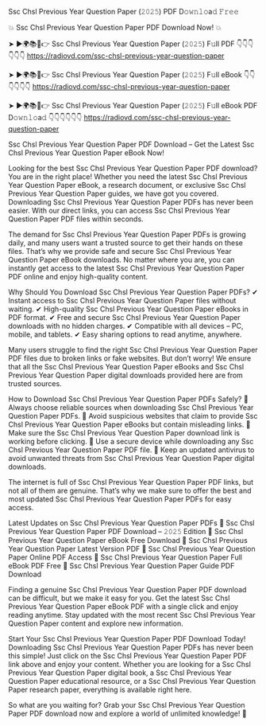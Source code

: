 Ssc Chsl Previous Year Question Paper (𝟸𝟶𝟸𝟻) PDF D𝚘𝚠𝚗𝚕𝚘a𝚍 𝙵𝚛𝚎𝚎

💥 Ssc Chsl Previous Year Question Paper PDF Download Now! 💥

➤ ►🌍📚📱👉 Ssc Chsl Previous Year Question Paper (𝟸𝟶𝟸𝟻) F𝚞ll PDF 👇👇👇👇👇👇
https://radiovd.com/ssc-chsl-previous-year-question-paper

➤ ►🌍📚📱👉 Ssc Chsl Previous Year Question Paper (𝟸𝟶𝟸𝟻) F𝚞ll eBook 👇👇👇👇👇👇
https://radiovd.com/ssc-chsl-previous-year-question-paper

➤ ►🌍📚📱👉 Ssc Chsl Previous Year Question Paper (𝟸𝟶𝟸𝟻) F𝚞ll eBook PDF D𝚘𝚠𝚗𝚕𝚘a𝚍 👇👇👇👇👇👇
https://radiovd.com/ssc-chsl-previous-year-question-paper

Ssc Chsl Previous Year Question Paper PDF Download – Get the Latest Ssc Chsl Previous Year Question Paper eBook Now!

Looking for the best Ssc Chsl Previous Year Question Paper PDF download? You are in the right place! Whether you need the latest Ssc Chsl Previous Year Question Paper eBook, a research document, or exclusive Ssc Chsl Previous Year Question Paper guides, we have got you covered. Downloading Ssc Chsl Previous Year Question Paper PDFs has never been easier. With our direct links, you can access Ssc Chsl Previous Year Question Paper PDF files within seconds.

The demand for Ssc Chsl Previous Year Question Paper PDFs is growing daily, and many users want a trusted source to get their hands on these files. That’s why we provide safe and secure Ssc Chsl Previous Year Question Paper eBook downloads. No matter where you are, you can instantly get access to the latest Ssc Chsl Previous Year Question Paper PDF online and enjoy high-quality content.

Why Should You Download Ssc Chsl Previous Year Question Paper PDFs?
✔ Instant access to Ssc Chsl Previous Year Question Paper files without waiting.
✔ High-quality Ssc Chsl Previous Year Question Paper eBooks in PDF format.
✔ Free and secure Ssc Chsl Previous Year Question Paper downloads with no hidden charges.
✔ Compatible with all devices – PC, mobile, and tablets.
✔ Easy sharing options to read anytime, anywhere.

Many users struggle to find the right Ssc Chsl Previous Year Question Paper PDF files due to broken links or fake websites. But don’t worry! We ensure that all the Ssc Chsl Previous Year Question Paper eBooks and Ssc Chsl Previous Year Question Paper digital downloads provided here are from trusted sources.

How to Download Ssc Chsl Previous Year Question Paper PDFs Safely?
📌 Always choose reliable sources when downloading Ssc Chsl Previous Year Question Paper PDFs.
📌 Avoid suspicious websites that claim to provide Ssc Chsl Previous Year Question Paper eBooks but contain misleading links.
📌 Make sure the Ssc Chsl Previous Year Question Paper download link is working before clicking.
📌 Use a secure device while downloading any Ssc Chsl Previous Year Question Paper PDF file.
📌 Keep an updated antivirus to avoid unwanted threats from Ssc Chsl Previous Year Question Paper digital downloads.

The internet is full of Ssc Chsl Previous Year Question Paper PDF links, but not all of them are genuine. That’s why we make sure to offer the best and most updated Ssc Chsl Previous Year Question Paper PDFs for easy access.

Latest Updates on Ssc Chsl Previous Year Question Paper PDFs
🔹 Ssc Chsl Previous Year Question Paper PDF Download – 𝟸𝟶𝟸𝟻 Edition
🔹 Ssc Chsl Previous Year Question Paper eBook Free Download
🔹 Ssc Chsl Previous Year Question Paper Latest Version PDF
🔹 Ssc Chsl Previous Year Question Paper Online PDF Access
🔹 Ssc Chsl Previous Year Question Paper Full eBook PDF Free
🔹 Ssc Chsl Previous Year Question Paper Guide PDF Download

Finding a genuine Ssc Chsl Previous Year Question Paper PDF download can be difficult, but we make it easy for you. Get the latest Ssc Chsl Previous Year Question Paper eBook PDF with a single click and enjoy reading anytime. Stay updated with the most recent Ssc Chsl Previous Year Question Paper content and explore new information.

Start Your Ssc Chsl Previous Year Question Paper PDF Download Today!
Downloading Ssc Chsl Previous Year Question Paper PDFs has never been this simple! Just click on the Ssc Chsl Previous Year Question Paper PDF link above and enjoy your content. Whether you are looking for a Ssc Chsl Previous Year Question Paper digital book, a Ssc Chsl Previous Year Question Paper educational resource, or a Ssc Chsl Previous Year Question Paper research paper, everything is available right here.

So what are you waiting for? Grab your Ssc Chsl Previous Year Question Paper PDF download now and explore a world of unlimited knowledge! 🚀
